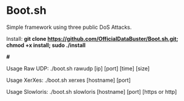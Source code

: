 # Boot.sh
Simple framework using three public DoS Attacks.

Install: **git clone https://github.com/OfficialDataBuster/Boot.sh.git; chmod +x install; sudo ./install**

**#**

Usage Raw UDP: ./boot.sh rawudp [ip] [port] [time] [size]

Usage XerXes: ./boot.sh xerxes [hostname] [port]

Usage Slowloris: ./boot.sh slowloris [hostname] [port] [https or http]

